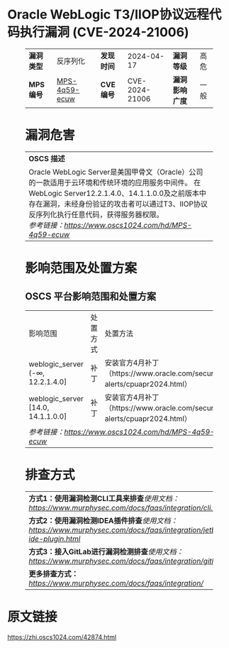 # Oracle WebLogic T3/IIOP协议远程代码执行漏洞 (CVE-2024-21006)
<figure class="wp-block-table">
    <table>
        <tbody>
        <tr>
            <td><strong>漏洞类型</strong></td>
            <td>反序列化</td>
            <td><strong>发现时间</strong></td>
            <td>2024-04-17</td>
            <td><strong>漏洞等级</strong></td>
            <td>高危</td>
        </tr>
        <tr>
            <td><strong>MPS编号</strong></td>
            <td><a href="https://www.oscs1024.com/hd/MPS-4q59-ecuw">MPS-4q59-ecuw</a></td>
            <td><strong>CVE编号</strong></td>
            <td>CVE-2024-21006</td>
            <td><strong>漏洞影响广度</strong></td>
            <td>一般</td>
        </tr>
        </tbody>
    </table>
</figure>


<figure class="wp-block-table">
    <h1 class="wp-block-heading">漏洞危害</h1>
    <table>
        <tbody>
        <tr>
            <td><strong>OSCS 描述</strong></td>
        </tr>
        <tr>
            <td>Oracle WebLogic Server是美国甲骨文（Oracle）公司的一款适用于云环境和传统环境的应用服务中间件。
在WebLogic Server12.2.1.4.0、14.1.1.0.0及之前版本中存在漏洞，未经身份验证的攻击者可以通过T3、IIOP协议反序列化执行任意代码，获得服务器权限。<br><em>参考链接：<a
                    href="https://www.oscs1024.com/hd/MPS-4q59-ecuw">https://www.oscs1024.com/hd/MPS-4q59-ecuw</a></em>
            </td>
        </tr>
        </tbody>
    </table>
</figure>


<figure class="wp-block-table alignleft">
    <h1 class="wp-block-heading">影响范围及处置方案</h1>
    <h2 class="wp-block-heading"><strong>OSCS</strong> <strong>平台影响范围和处置方案</strong></h2>
    <table>
        <tbody>
        <tr>
            <td>影响范围</td>
            <td>处置方式</td>
            <td>处置方法</td>
        </tr>
        <tr><td rowspan="1">weblogic_server (-∞, 12.2.1.4.0]</td><td>补丁</td><td>安装官方4月补丁（https://www.oracle.com/security-alerts/cpuapr2024.html）</td></tr><tr><td rowspan="1">weblogic_server [14.0, 14.1.1.0.0]</td><td>补丁</td><td>安装官方4月补丁（https://www.oracle.com/security-alerts/cpuapr2024.html）</td></tr>
        <tr>
            <td colspan="3"><em>参考链接：</em><em><a
                    href="https://www.oscs1024.com/hd/MPS-4q59-ecuw">https://www.oscs1024.com/hd/MPS-4q59-ecuw</a></em></td>
        </tr>
        </tbody>
    </table>
</figure>


<figure class="wp-block-table">
    <h1 class="wp-block-heading">排查方式</h1>
    <table>
        <tbody>
        <tr>
            <td><strong>方式1：使用漏洞检测CLI工具来排查</strong><em>使用文档：<a
                    href="https://www.murphysec.com/docs/faqs/integration/cli.html">https://www.murphysec.com/docs/faqs/integration/cli.html</a></em>
            </td>
        </tr>
        <tr>
            <td><strong>方式2：使用漏洞检测IDEA插件排查</strong><em>使用文档：<a
                    href="https://www.murphysec.com/docs/faqs/integration/jetbrains-ide-plugin.html">https://www.murphysec.com/docs/faqs/integration/jetbrains-ide-plugin.html</a></em>
            </td>
        </tr>
        <tr>
            <td><strong>方式3：接入GitLab进行漏洞检测排查</strong><em>使用文档：<a
                    href="https://www.murphysec.com/docs/faqs/integration/gitlab.html">https://www.murphysec.com/docs/faqs/integration/gitlab.html</a></em>
            </td>
        </tr>
        <tr>
            <td><strong>更多排查方式：</strong><em><a
                    href="https://www.murphysec.com/docs/faqs/integration/">https://www.murphysec.com/docs/faqs/integration/</a></em>
            </td>
        </tr>
        </tbody>
    </table>
</figure>
<h1>原文链接</h1>
<p><a href="https://zhi.oscs1024.com/42874.html">https://zhi.oscs1024.com/42874.html</a></p>